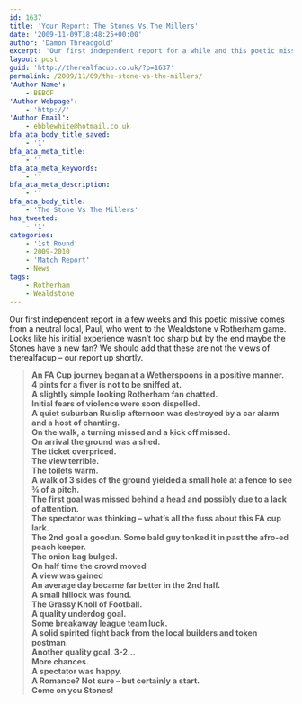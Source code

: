 ```yaml
---
id: 1637
title: 'Your Report: The Stones Vs The Millers'
date: '2009-11-09T18:48:25+00:00'
author: 'Damon Threadgold'
excerpt: 'Our first independent report for a while and this poetic missive comes from a neutral, Paul, who went to the Wealdstone v Rotherham game.'
layout: post
guid: 'http://therealfacup.co.uk/?p=1637'
permalink: /2009/11/09/the-stone-vs-the-millers/
'Author Name':
    - BEBOF
'Author Webpage':
    - 'http://'
'Author Email':
    - ebblewhite@hotmail.co.uk
bfa_ata_body_title_saved:
    - '1'
bfa_ata_meta_title:
    - ''
bfa_ata_meta_keywords:
    - ''
bfa_ata_meta_description:
    - ''
bfa_ata_body_title:
    - 'The Stone Vs The Millers'
has_tweeted:
    - '1'
categories:
    - '1st Round'
    - 2009-2010
    - 'Match Report'
    - News
tags:
    - Rotherham
    - Wealdstone
---
```


Our first independent report in a few weeks and this poetic missive comes from a neutral local, Paul, who went to the Wealdstone v Rotherham game. Looks like his initial experience wasn’t too sharp but by the end maybe the Stones have a new fan? We should add that these are not the views of therealfacup – our report up shortly.

> **An FA Cup journey began at a Wetherspoons in a positive manner.  
> 4 pints for a fiver is not to be sniffed at.  
> A slightly simple looking Rotherham fan chatted.  
> Initial fears of violence were soon dispelled.  
> A quiet suburban Ruislip afternoon was destroyed by a car alarm and a host of chanting.  
> On the walk, a turning missed and a kick off missed.  
> On arrival the ground was a shed.  
> The ticket overpriced.  
> The view terrible.  
> The toilets warm.  
> A walk of 3 sides of the ground yielded a small hole at a fence to see ¾ of a pitch.  
> The first goal was missed behind a head and possibly due to a lack of attention.  
> The spectator was thinking – what’s all the fuss about this FA cup lark.  
> The 2nd goal a goodun. Some bald guy tonked it in past the afro-ed peach keeper.  
> The onion bag bulged.  
> On half time the crowd moved  
> A view was gained  
> An average day became far better in the 2nd half.  
> A small hillock was found.  
> The Grassy Knoll of Football.  
> A quality underdog goal.  
> Some breakaway league team luck.  
> A solid spirited fight back from the local builders and token postman.  
> Another quality goal. 3-2…  
> More chances.  
> A spectator was happy.  
> A Romance? Not sure – but certainly a start.  
> Come on you Stones!**